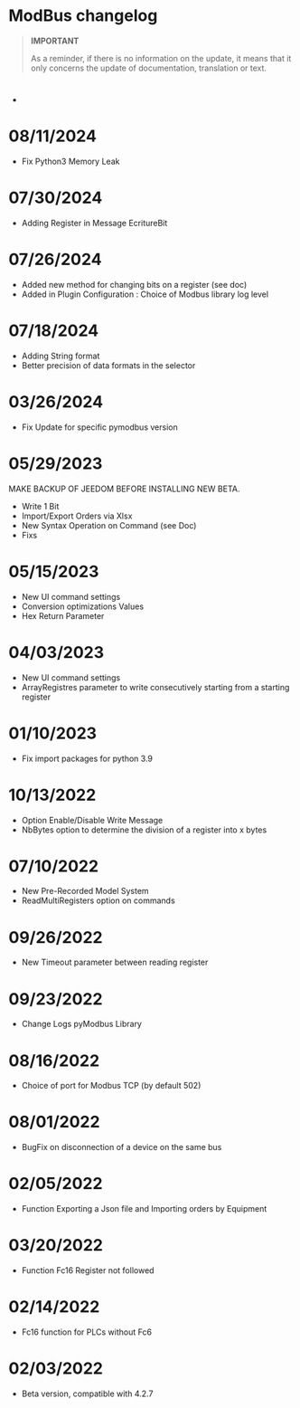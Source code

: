 # ModBus changelog

>**IMPORTANT**
>
>As a reminder, if there is no information on the update, it means that it only concerns the update of documentation, translation or text.


# 

- 


# 08/11/2024

- Fix Python3 Memory Leak

# 07/30/2024

- Adding Register in Message EcritureBit

# 07/26/2024

- Added new method for changing bits on a register (see doc)
- Added in Plugin Configuration : Choice of Modbus library log level


# 07/18/2024

- Adding String format
- Better precision of data formats in the selector


# 03/26/2024

- Fix Update for specific pymodbus version

# 05/29/2023

MAKE BACKUP OF JEEDOM BEFORE INSTALLING NEW BETA.
- Write 1 Bit
- Import/Export Orders via Xlsx
- New Syntax Operation on Command (see Doc)
- Fixs

# 05/15/2023

- New UI command settings
- Conversion optimizations Values
- Hex Return Parameter

# 04/03/2023

- New UI command settings
- ArrayRegistres parameter to write consecutively starting from a starting register

# 01/10/2023
- Fix import packages for python 3.9

# 10/13/2022
- Option Enable/Disable Write Message
- NbBytes option to determine the division of a register into x bytes

# 07/10/2022
- New Pre-Recorded Model System
- ReadMultiRegisters option on commands

# 09/26/2022
- New Timeout parameter between reading register

# 09/23/2022
- Change Logs pyModbus Library

# 08/16/2022
- Choice of port for Modbus TCP (by default 502)

# 08/01/2022
- BugFix on disconnection of a device on the same bus

# 02/05/2022
- Function Exporting a Json file and Importing orders by Equipment

# 03/20/2022
- Function Fc16 Register not followed

# 02/14/2022
- Fc16 function for PLCs without Fc6

# 02/03/2022
- Beta version, compatible with 4.2.7
